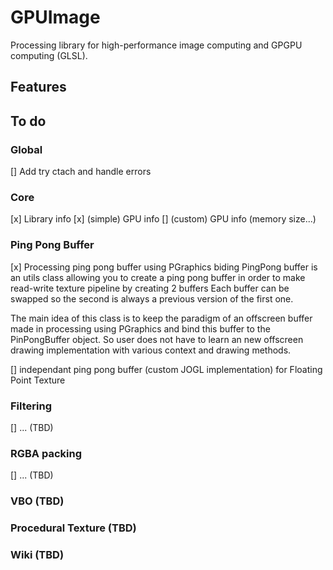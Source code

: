 # GPUImage
Processing library for high-performance image computing and GPGPU computing (GLSL).

## Features

## To do
### Global
[] Add try ctach and handle errors

### Core 
[x] Library info
[x] (simple) GPU info
[]  (custom) GPU info (memory size...)

### Ping Pong Buffer
[x] Processing ping pong buffer using PGraphics biding
PingPong buffer is an utils class allowing you to create a ping pong buffer in order to make read-write texture pipeline by creating 2 buffers
Each buffer can be swapped so the second is always a previous version of the first one.
  
The main idea of this class is to keep the paradigm of an offscreen buffer made in processing using PGraphics and bind this buffer to the PinPongBuffer object. 
So user does not have to learn an new offscreen drawing implementation with various context and drawing methods.

[] independant ping pong buffer (custom JOGL implementation) for Floating Point Texture

### Filtering
[] ... (TBD)

### RGBA packing
[] ... (TBD)

### VBO (TBD)
### Procedural Texture (TBD)
### Wiki (TBD)
